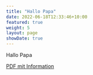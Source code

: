 ```yaml
---
title: "Hallo Papa"
date: 2022-06-18T12:33:46+10:00
featured: true
weight: 5
layout: page
showDate: true
---
```


Hallo Papa

<a href="../../assets/documents/hallo_papa.pdf" download>PDF mit Information</a>